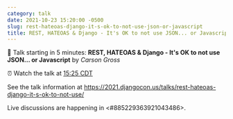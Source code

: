 ```yaml
---
category: talk
date: 2021-10-23 15:20:00 -0500
slug: rest-hateoas-django-it-s-ok-to-not-use-json-or-javascript
title: REST, HATEOAS & Django - It's OK to not use JSON... or Javascript
---
```


:tada: Talk starting in 5 minutes: **REST, HATEOAS & Django - It's OK to not use JSON... or Javascript** by *Carson Gross*

:alarm_clock: Watch the talk at [15:25 CDT](https://time.is/compare/0325PM_23_October_2021_in_Chicago)

See the talk information at https://2021.djangocon.us/talks/rest-hateoas-django-it-s-ok-to-not-use/

Live discussions are happening in <#885229363921043486>.
